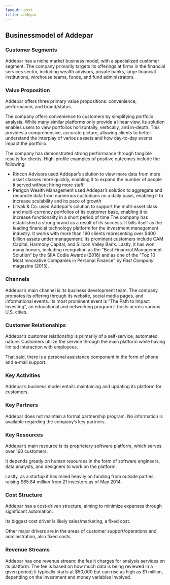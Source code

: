 ```yaml
---
layout: post
title: addepar
---
```


Businessmodel of Addepar
-------------------------

### Customer Segments

Addepar has a niche market business model, with a specialized customer segment. The company primarily targets its offerings at firms in the financial services sector, including wealth advisors, private banks, large financial institutions, wirehouse teams, funds, and fund administrators.

### Value Proposition

Addepar offers three primary value propositions: convenience, performance, and brand/status.

The company offers convenience to customers by simplifying portfolio analysis. While many similar platforms only provide a linear view, its solution enables users to view portfolios horizontally, vertically, and in-depth. This provides a comprehensive, accurate picture, allowing clients to better understand the interplay of various assets and how day-to-day events impact the portfolio.

The company has demonstrated strong performance through tangible results for clients. High-profile examples of positive outcomes include the following:

 * Rincon Advisors used Addepar’s solution to view more data from more asset classes more quickly, enabling it to expand the number of people it served without hiring more staff
* Perigon Wealth Management used Addepar’s solution to aggregate and reconcile data from numerous custodians on a daily basis, enabling it to increase scalability and its pace of growth
* Litvak & Co. used Addepar’s solution to support the multi-asset class and multi-currency portfolios of its customer base, enabling it to increase functionality in a short period of time
 The company has established a strong brand as a result of its success. It bills itself as the leading financial technology platform for the investment management industry. It works with more than 160 clients representing over $400 billion assets under management. Its prominent customers include CAM Capital, Harmony Capital, and Silicon Valley Bank. Lastly, it has won many honors, including recognition as the “Best Financial Management Solution“ by the SIIA Codie Awards (2016) and as one of the "Top 10 Most Innovative Companies in Personal Finance" by *Fast Company* magazine (2015).

### Channels

Addepar’s main channel is its business development team. The company promotes its offering through its website, social media pages, and informational events. Its most prominent event is “The Path to Impact Investing“, an educational and networking program it hosts across various U.S. cities.

### Customer Relationships

Addepar’s customer relationship is primarily of a self-service, automated nature. Customers utilize the service through the main platform while having limited interaction with employees.

That said, there is a personal assistance component in the form of phone and e-mail support.

### Key Activities

Addepar’s business model entails maintaining and updating its platform for customers.

### Key Partners

Addepar does not maintain a formal partnership program. No information is available regarding the company’s key partners.

### Key Resources

Addepar’s main resource is its proprietary software platform, which serves over 160 customers.

It depends greatly on human resources in the form of software engineers, data analysts, and designers to work on the platform.

Lastly, as a startup it has relied heavily on funding from outside parties, raising $65.84 million from 21 investors as of May 2014.

### Cost Structure

Addepar has a cost-driven structure, aiming to minimize expenses through significant automation.

Its biggest cost driver is likely sales/marketing, a fixed cost.

Other major drivers are in the areas of customer support/operations and administration, also fixed costs.

### Revenue Streams

Addepar has one revenue stream: the fee it charges for analysis services on its platform. The fee is based on how much data is being reviewed in a given period; it typically starts at $50,000 but can rise as high as $1 million, depending on the investment and money variables involved.
